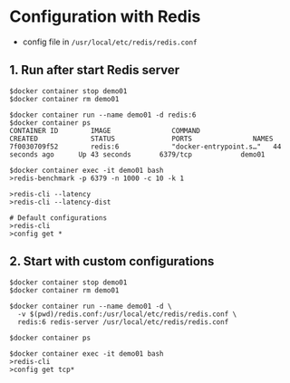 # Configuration with Redis
* config file in `/usr/local/etc/redis/redis.conf`

## 1. Run after start Redis server
```
$docker container stop demo01
$docker container rm demo01

$docker container run --name demo01 -d redis:6
$docker container ps
CONTAINER ID        IMAGE               COMMAND                  CREATED             STATUS              PORTS               NAMES
7f0030709f52        redis:6             "docker-entrypoint.s…"   44 seconds ago      Up 43 seconds       6379/tcp            demo01

$docker container exec -it demo01 bash
>redis-benchmark -p 6379 -n 1000 -c 10 -k 1

>redis-cli --latency
>redis-cli --latency-dist

# Default configurations
>redis-cli
>config get *
```

## 2. Start with custom configurations
```
$docker container stop demo01
$docker container rm demo01

$docker container run --name demo01 -d \
  -v $(pwd)/redis.conf:/usr/local/etc/redis/redis.conf \
  redis:6 redis-server /usr/local/etc/redis/redis.conf

$docker container ps

$docker container exec -it demo01 bash
>redis-cli
>config get tcp*


```
